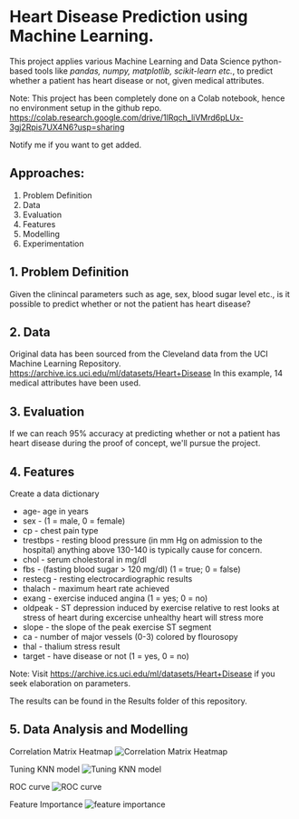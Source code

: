 # Heart Disease Prediction using Machine Learning.

This project applies various Machine Learning and Data Science python-based tools like *pandas, numpy, matplotlib, scikit-learn etc.*, to predict whether a patient has heart disease or not, given medical attributes.

Note: This project has been completely done on a Colab notebook, hence no environment setup in the github repo.
https://colab.research.google.com/drive/1lRqch_liVMrd6pLUx-3gj2Rpis7UX4N6?usp=sharing

Notify me if you want to get added.

## Approaches:
1) Problem Definition
2) Data
3) Evaluation
4) Features
5) Modelling
6) Experimentation

## 1. Problem Definition

Given the clinincal parameters such as age, sex, blood sugar level etc., is it possible to predict whether or not the patient has heart disease?

## 2. Data

Original data has been sourced from the Cleveland data from the UCI Machine Learning Repository. https://archive.ics.uci.edu/ml/datasets/Heart+Disease
In this example, 14 medical attributes have been used.

## 3. Evaluation

If we can reach 95% accuracy at predicting whether or not a patient has heart disease during the proof of concept, we'll pursue the project.

## 4. Features

Create a data dictionary

* age- age in years
* sex - (1 = male, 0 = female)
* cp - chest pain type
* trestbps - resting blood pressure (in mm Hg on admission to the hospital) anything above 130-140 is typically cause for concern.
* chol - serum cholestoral in mg/dl
* fbs - (fasting blood sugar > 120 mg/dl) (1 = true; 0 = false)
* restecg - resting electrocardiographic results
* thalach - maximum heart rate achieved
* exang - exercise induced angina (1 = yes; 0 = no)
* oldpeak - ST depression induced by exercise relative to rest looks at stress of heart during excercise unhealthy heart will stress more
* slope - the slope of the peak exercise ST segment
* ca - number of major vessels (0-3) colored by flourosopy
* thal - thalium stress result
* target - have disease or not (1 = yes, 0 = no)

Note: Visit https://archive.ics.uci.edu/ml/datasets/Heart+Disease if you seek elaboration on parameters.

The results can be found in the Results folder of this repository.

## 5. Data Analysis and Modelling

Correlation Matrix Heatmap
![Correlation Matrix Heatmap](https://user-images.githubusercontent.com/25824881/81291941-5f79ef00-9088-11ea-80ba-d3b92c006039.png)

Tuning KNN model
![Tuning KNN model](https://user-images.githubusercontent.com/25824881/81292130-aff14c80-9088-11ea-9e56-8d669cd0a0e8.png)

ROC curve
![ROC curve](https://user-images.githubusercontent.com/25824881/81292233-d911dd00-9088-11ea-92e4-5943729de493.png)

Feature Importance
![feature importance](https://user-images.githubusercontent.com/25824881/81292258-e5963580-9088-11ea-9217-5e61f0b91e26.png)
